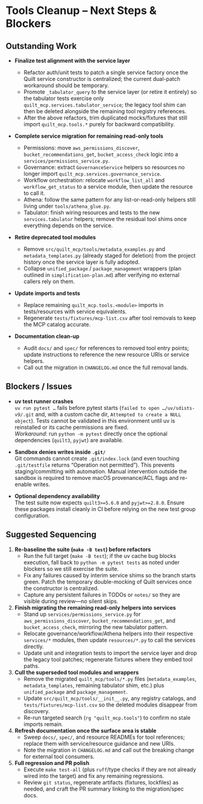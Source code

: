 # Tools Cleanup – Next Steps & Blockers

## Outstanding Work

- **Finalize test alignment with the service layer**
  - Refactor auth/unit tests to patch a single service factory once the Quilt service constructor is centralized; the current dual-patch workaround should be temporary.
  - Promote `_tabulator_query` to the service layer (or retire it entirely) so the tabulator tests exercise only `quilt_mcp.services.tabulator_service`; the legacy tool shim can then be deleted alongside the remaining tool registry references.
  - After the above refactors, trim duplicated mocks/fixtures that still import `quilt_mcp.tools.*` purely for backward compatibility.

- **Complete service migration for remaining read-only tools**
  - Permissions: move `aws_permissions_discover`, `bucket_recommendations_get`, `bucket_access_check` logic into a `services/permissions_service.py`.
  - Governance: extract `GovernanceService` helpers so resources no longer import `quilt_mcp.services.governance_service`.
  - Workflow orchestration: relocate `workflow_list_all` and `workflow_get_status` to a service module, then update the resource to call it.
  - Athena: follow the same pattern for any list-or-read-only helpers still living under `tools/athena_glue.py`.
  - Tabulator: finish wiring resources and tests to the new `services.tabulator` helpers; remove the residual tool shims once everything depends on the service.

- **Retire deprecated tool modules**
  - Remove `src/quilt_mcp/tools/metadata_examples.py` and `metadata_templates.py` (already staged for deletion) from the project history once the service layer is fully adopted.
  - Collapse `unified_package` / `package_management` wrappers (plan outlined in `simplification-plan.md`) after verifying no external callers rely on them.

- **Update imports and tests**
  - Replace remaining `quilt_mcp.tools.<module>` imports in tests/resources with service equivalents.
  - Regenerate `tests/fixtures/mcp-list.csv` after tool removals to keep the MCP catalog accurate.

- **Documentation clean-up**
  - Audit `docs/` and `spec/` for references to removed tool entry points; update instructions to reference the new resource URIs or service helpers.
  - Call out the migration in `CHANGELOG.md` once the full removal lands.

## Blockers / Issues

- **uv test runner crashes**  
  `uv run pytest …` fails before pytest starts (`failed to open …/uv/sdists-v9/.git` and, with a custom cache dir, `Attempted to create a NULL object`). Tests cannot be validated in this environment until uv is reinstalled or its cache permissions are fixed.  
  _Workaround_: run `python -m pytest` directly once the optional dependencies (`quilt3`, `pyjwt`) are available.

- **Sandbox denies writes inside `.git/`**  
  Git commands cannot create `.git/index.lock` (and even touching `.git/testfile` returns “Operation not permitted”). This prevents staging/committing with automation. Manual intervention outside the sandbox is required to remove macOS provenance/ACL flags and re-enable writes.

- **Optional dependency availability**  
  The test suite now expects `quilt3>=5.6.0` and `pyjwt>=2.8.0`. Ensure these packages install cleanly in CI before relying on the new test group configuration.

## Suggested Sequencing

1. **Re-baseline the suite (`make -B test`) before refactors**
   - Run the full target (`make -B test`); if the uv cache bug blocks execution, fall back to `python -m pytest tests` as noted under blockers so we still exercise the suite.
   - Fix any failures caused by interim service shims so the branch starts green. Patch the temporary double-mocking of Quilt services once the constructor is centralized.
   - Capture any persistent failures in TODOs or `notes/` so they are visible during review—no silent skips.
2. **Finish migrating the remaining read-only helpers into services**
   - Stand up `services/permissions_service.py` for `aws_permissions_discover`, `bucket_recommendations_get`, and `bucket_access_check`, mirroring the new tabulator pattern.
   - Relocate governance/workflow/Athena helpers into their respective `services/*` modules, then update `resources/*.py` to call the services directly.
   - Update unit and integration tests to import the service layer and drop the legacy tool patches; regenerate fixtures where they embed tool paths.
3. **Cull the superseded tool modules and wrappers**
   - Remove the migrated `quilt_mcp/tools/*.py` files (`metadata_examples`, `metadata_templates`, remaining tabulator shim, etc.) plus `unified_package` and `package_management`.
   - Update `src/quilt_mcp/tools/__init__.py`, any registry catalogs, and `tests/fixtures/mcp-list.csv` so the deleted modules disappear from discovery.
   - Re-run targeted search (`rg "quilt_mcp.tools"`) to confirm no stale imports remain.
4. **Refresh documentation once the surface area is stable**
   - Sweep `docs/`, `spec/`, and resource READMEs for tool references; replace them with service/resource guidance and new URIs.
   - Note the migration in `CHANGELOG.md` and call out the breaking change for external tool consumers.
5. **Full regression and PR polish**
   - Execute `make test-all` (plus `ruff`/type checks if they are not already wired into the target) and fix any remaining regressions.
   - Review `git status`, regenerate artifacts (fixtures, lockfiles) as needed, and craft the PR summary linking to the migration/spec docs.
